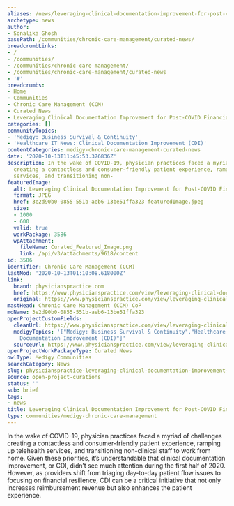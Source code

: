 ```yaml
---
aliases: /news/leveraging-clinical-documentation-improvement-for-post-covid-financial-recovery
archetype: news
author:
- Sonalika Ghosh
basePath: /communities/chronic-care-management/curated-news/
breadcrumbLinks:
- /
- /communities/
- /communities/chronic-care-management/
- /communities/chronic-care-management/curated-news
- '#'
breadcrumbs:
- Home
- Communities
- Chronic Care Management (CCM)
- Curated News
- Leveraging Clinical Documentation Improvement for Post-COVID Financial Recovery
categories: []
communityTopics:
- 'Medigy: Business Survival & Continuity'
- 'Healthcare IT News: Clinical Documentation Improvement (CDI)'
contentCategories: medigy-chronic-care-management-curated-news
date: '2020-10-13T11:45:53.376836Z'
description: In the wake of COVID-19, physician practices faced a myriad of challenges
  creating a contactless and consumer-friendly patient experience, ramping up telehealth
  services, and transitioning non-
featuredImage:
  alt: Leveraging Clinical Documentation Improvement for Post-COVID Financial Recovery
  format: JPEG
  href: 3e2d90b0-0855-551b-aeb6-13be51ffa323-featuredImage.jpeg
  size:
  - 1000
  - 600
  valid: true
  workPackage: 3586
  wpAttachment:
    fileName: Curated_Featured_Image.png
    link: /api/v3/attachments/9618/content
id: 3586
identifier: Chronic Care Management (CCM)
lastMod: '2020-10-13T01:10:08.618000Z'
link:
  brand: physicianspractice.com
  href: https://www.physicianspractice.com/view/leveraging-clinical-documentation-improvement-for-post-covid-financial-recovery
  original: https://www.physicianspractice.com/view/leveraging-clinical-documentation-improvement-for-post-covid-financial-recovery
mastHead: Chronic Care Management (CCM) CoP
mdName: 3e2d90b0-0855-551b-aeb6-13be51ffa323
openProjectCustomFields:
  cleanUrl: https://www.physicianspractice.com/view/leveraging-clinical-documentation-improvement-for-post-covid-financial-recovery
  medigyTopics: '["Medigy: Business Survival & Continuity","Healthcare IT News: Clinical
    Documentation Improvement (CDI)"]'
  sourceUrl: https://www.physicianspractice.com/view/leveraging-clinical-documentation-improvement-for-post-covid-financial-recovery
openProjectWorkPackageType: Curated News
owlType: Medigy Communities
searchCategory: News
slug: physicianspractice-leveraging-clinical-documentation-improvement-for-post-covid-financial-recovery
source: open-project-curations
status: ''
sub: brief
tags:
- news
title: Leveraging Clinical Documentation Improvement for Post-COVID Financial Recovery
type: communities/medigy-chronic-care-management
---
```


<p>In the wake of COVID-19, physician practices faced a myriad of challenges creating a contactless and consumer-friendly patient experience, ramping up telehealth services, and transitioning non-clinical staff to work from home. Given these priorities, it’s understandable that clinical documentation improvement, or CDI, didn’t see much attention during the first half of 2020. However, as providers shift from triaging day-to-day patient flow issues to focusing on financial resilience, CDI can be a critical initiative that not only increases reimbursement revenue but also enhances the patient experience.</p>